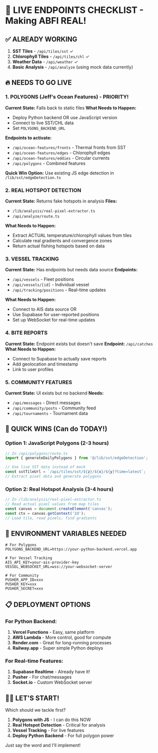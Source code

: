 # 🚀 LIVE ENDPOINTS CHECKLIST - Making ABFI REAL!

## ✅ ALREADY WORKING
1. **SST Tiles** - `/api/tiles/sst` ✓
2. **Chlorophyll Tiles** - `/api/tiles/chl` ✓
3. **Weather Data** - `/api/weather` ✓
4. **Basic Analysis** - `/api/analyze` (using mock data currently)

## 🔥 NEEDS TO GO LIVE

### 1. POLYGONS (Jeff's Ocean Features) - PRIORITY!
**Current State:** Falls back to static files
**What Needs to Happen:**
- Deploy Python backend OR use JavaScript version
- Connect to live SST/CHL data
- Set `POLYGONS_BACKEND_URL`

**Endpoints to activate:**
- `/api/ocean-features/fronts` - Thermal fronts from SST
- `/api/ocean-features/edges` - Chlorophyll edges  
- `/api/ocean-features/eddies` - Circular currents
- `/api/polygons` - Combined features

**Quick Win Option:** Use existing JS edge detection in `/lib/sst/edgeDetection.ts`

### 2. REAL HOTSPOT DETECTION
**Current State:** Returns fake hotspots in analysis
**Files:** 
- `/lib/analysis/real-pixel-extractor.ts` 
- `/api/analyze/route.ts`

**What Needs to Happen:**
- Extract ACTUAL temperature/chlorophyll values from tiles
- Calculate real gradients and convergence zones
- Return actual fishing hotspots based on data

### 3. VESSEL TRACKING
**Current State:** Has endpoints but needs data source
**Endpoints:**
- `/api/vessels` - Fleet positions
- `/api/vessels/[id]` - Individual vessel
- `/api/tracking/positions` - Real-time updates

**What Needs to Happen:**
- Connect to AIS data source OR
- Use Supabase for user-reported positions
- Set up WebSocket for real-time updates

### 4. BITE REPORTS
**Current State:** Endpoint exists but doesn't save
**Endpoint:** `/api/catches`
**What Needs to Happen:**
- Connect to Supabase to actually save reports
- Add geolocation and timestamp
- Link to user profiles

### 5. COMMUNITY FEATURES
**Current State:** UI exists but no backend
**Needs:**
- `/api/messages` - Direct messages
- `/api/community/posts` - Community feed
- `/api/tournaments` - Tournament data

## 🎯 QUICK WINS (Can do TODAY!)

### Option 1: JavaScript Polygons (2-3 hours)
```javascript
// In /api/polygons/route.ts
import { generateDailyPolygons } from '@/lib/sst/edgeDetection';

// Use live SST data instead of mock
const sstTileUrl = `/api/tiles/sst/${z}/${x}/${y}?time=latest`;
// Extract pixel data and generate polygons
```

### Option 2: Real Hotspot Analysis (3-4 hours)
```javascript
// In /lib/analysis/real-pixel-extractor.ts
// Read actual pixel values from map tiles
const canvas = document.createElement('canvas');
const ctx = canvas.getContext('2d');
// Load tile, read pixels, find gradients
```

## 🚨 ENVIRONMENT VARIABLES NEEDED

```env
# For Polygons
POLYGONS_BACKEND_URL=https://your-python-backend.vercel.app

# For Vessel Tracking  
AIS_API_KEY=your-ais-provider-key
VESSEL_WEBSOCKET_URL=wss://your-websocket-server

# For Community
PUSHER_APP_ID=xxx
PUSHER_KEY=xxx
PUSHER_SECRET=xxx
```

## 📋 DEPLOYMENT OPTIONS

### For Python Backend:
1. **Vercel Functions** - Easy, same platform
2. **AWS Lambda** - More control, good for compute
3. **Render.com** - Great for long-running processes
4. **Railway.app** - Super simple Python deploys

### For Real-time Features:
1. **Supabase Realtime** - Already have it!
2. **Pusher** - For chat/messages
3. **Socket.io** - Custom WebSocket server

## 🏃‍♂️ LET'S START!

Which should we tackle first?
1. **Polygons with JS** - I can do this NOW
2. **Real Hotspot Detection** - Critical for analysis
3. **Vessel Tracking** - For live features
4. **Deploy Python Backend** - For full polygon power

Just say the word and I'll implement!
